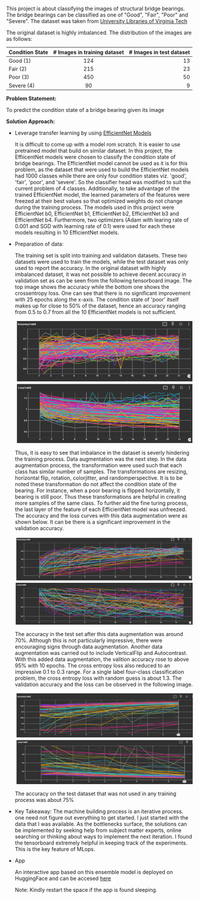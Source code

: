 This project is about classifying the images of structural bridge bearings. The bridge bearings can be classified as one of "Good", "Fair", "Poor" and "Severe".
The dataset was taken from [University Libraries of Virginia Tech](https://data.lib.vt.edu/articles/dataset/Bearing_Condition_State_Classification_Dataset/16624642)

The original dataset is highly imbalanced. The distribution of the images are as follows:

| Condition State | # Images in training dataset | # Images in test dataset |
| :-------------- | :--------------------------: | -----------------------: |
| Good (1)        |         124                  |            13            |
| Fair (2)        |         215                  |            23            |
| Poor (3)        |         450                  |            50            |
| Severe (4)      |         90                   |            9             |

**Problem Statement:**

To predict the condition state of a bridge bearing given its image

**Solution Approach:**

* Leverage transfer learning by using [EfficientNet Models](https://docs.pytorch.org/vision/0.21/models/efficientnet.html)

    It is difficult to come up with a model rom scratch. It is easier to use pretrained model that build on similar dataset. In this project, the EffiicentNet models were chosen to classify the condition state of bridge bearings. The EfficientNet model cannot be used as it is for this problem, as the dataset that were used to build the EfficientNet models had 1000 classes while there are only four condition states viz. 'good', 'fair', 'poor', and 'severe'. So the classifier head was modified to suit the current problem of 4 classes. 
    Additionally, to take advantage of the trained EfficientNet model, the learned parameters of the features were freezed at their best values so that optimized weights do not change during the training process. The models used in this project were EfficientNet b0, EfficientNet b1, EfficientNet b2, EfficientNet b3 and EfficientNet b4. Furthermore, two optimizers (Adam with learing rate of 0.001 and SGD with learning rate of 0.1) were used for each these models resulting in 10 EfficientNet models.

* Preparation of data:

    The training set is split into training and validation datasets. These two datasets were used to train the models, while the test dataset was only used to report the accuracy. In the original dataset with highly imbalanced dataset, it was not possible to achieve decent accuracy in validation set as can be seen from the following tensorboard image. The top image shows the accuracy while the bottom one shows the crossentropy loss. One can see that there is no significant improvement with 25 epochs along the x-axis. The condition state of 'poor' itself makes up for close to 50% of the dataset, hence an accuracy ranging from 0.5 to 0.7 from all the 10 EfficientNet models is not sufficient.

    ![alt text](image-1.png)

    Thus, it is easy to see that imbalance in the dataset is severly hindering the training process. Data augmentation was the next step. In the data augmentation process, the transformation were used such that each class has similar number of samples. The transformations are resizing, horizontal flip, rotation, colorjitter, and randomperspective. It is to be noted these transformation do not affect the condition state of the bearing. For instance, when a poor bearing is flipped horizontally, it bearing is still poor. Thus these transformations are helpful in creating more samples of the same class. To further aid the fine turing process, the last layer of the feature of each EfficientNet model was unfreezed. The accuracy and the loss curves with this data augmentation were as shown below. It can be there is a significant improvement in the validation accuracy.

    ![alt text](image-2.png)

    The accuracy in the test set after this data augmentation was around 70%. Although this is not particularly impressive, there were encouraging signs through data augmentation. Another data augmentation was carried out to include VerticalFlip and Autocontrast. With this added data augmentation, the valition accuracy rose to above 95% with 10 epochs. The cross entropy loss also reduced to an impressive 0.1 to 0.3 range. For a single label four-class classification problem, the cross entropy loss with random guess is about 1.3. The validation accuracy and the loss can be observed in the following image.

    ![alt text](image-4.png)

    The accuracy on the test dataset that was not used in any training process was about 75%

* Key Takeaway:
    The machine building process is an iterative process. one need not figure out everything to get started. I just started with the data that I was available. As the bottlenecks surface, the solutions can be implemented by seeking help from subject matter experts, online searching or thinking about ways to implement the next iteration. I found the tensorboard extremely helpful in keeping track of the experiments. This is the key feature of MLops.

* App

   An interactive app based on this ensemble model is deployed on HuggingFace and can be accesed [here](https://huggingface.co/spaces/Hemanth-TN/Bearing-Classification)

   Note: Kindly restart the space if the app is found sleeping.
